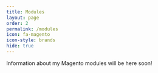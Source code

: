 ```yaml
---
title: Modules
layout: page
order: 2
permalink: /modules
icon: fa-magento
icon-style: brands
hide: true
---
```


Information about my Magento modules will be here soon!